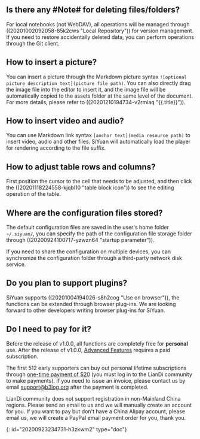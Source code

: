 ## Is there any #Note# for deleting files/folders?

For local notebooks (not WebDAV), all operations will be managed through ((20201002092058-85k2cws "Local Repository"))  for version management. If you need to restore accidentally deleted data, you can perform operations through the Git client.

## How to insert a picture?

You can insert a picture through the Markdown picture syntax `![optional picture description text](picture file path)`. You can also directly drag the image file into the editor to insert it, and the image file will be automatically copied to the assets folder at the same level of the document. For more details, please refer to ((20201210194734-v2rmiaq "{{.title}}")).

## How to insert video and audio?

You can use Markdown link syntax `[anchor text](media resource path)` to insert video, audio and other files. SiYuan will automatically load the player for rendering according to the file suffix.

## How to adjust table rows and columns?

First position the cursor to the cell that needs to be adjusted, and then click the ((20201118224558-kjqbl10 "table block icon")) to see the editing operation of the table.

## Where are the configuration files stored?

The default configuration files are saved in the user's home folder `~/.siyuan/`, you can specify the path of the configuration file storage folder through ((20200924100717-yzwzn64 "startup parameter")).

If you need to share the configuration on multiple devices, you can synchronize the configuration folder through a third-party network disk service.

## Do you plan to support plugins?

SiYuan supports ((20201004194026-s8h2cog "Use on browser")), the functions can be extended through browser plug-ins. We are looking forward to other developers writing browser plug-ins for SiYuan.

## Do I need to pay for it?

Before the release of v1.0.0, all functions are completely free for **personal** use. After the release of v1.0.0, [Advanced Features](https://github.com/siyuan-note/siyuan/projects/1) requires a paid subscription.

The first 512 early supporters can buy out personal lifetime subscriptions through [one-time payment of $20](https://ld246.com/sponsor?price=128&product=siyuan) (you must log in to the LianDi community to make payments). If you need to issue an invoice, please contact us by email [support@b3log.org](mailto:support@b3log.org) after the payment is completed.

LianDi community does not support registration in non-Mainland China regions. Please send an email to us and we will manually create an account for you. If you want to pay but don't have a China Alipay account, please email us, we will create a PayPal email payment order for you, thank you.


{: id="20200923234731-h3zkwm2" type="doc"}

